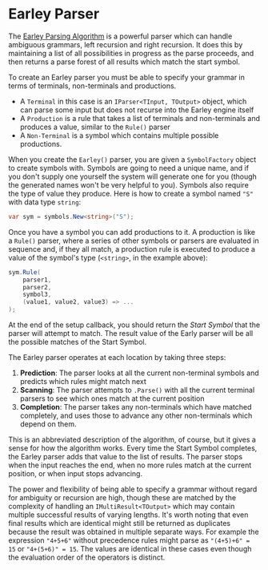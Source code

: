 # Earley Parser

The [Earley Parsing Algorithm](https://en.wikipedia.org/wiki/Earley_parser) is a powerful parser which can handle ambiguous grammars, left recursion and right recursion. It does this by maintaining a list of all possibilities in progress as the parse proceeds, and then returns a parse forest of all results which match the start symbol. 

To create an Earley parser you must be able to specify your grammar in terms of terminals, non-terminals and productions.
* A `Terminal` in this case is an `IParser<TInput, TOutput>` object, which can parse some input but does not recurse into the Earley engine itself
* A `Production` is a rule that takes a list of terminals and non-terminals and produces a value, similar to the `Rule()` parser
* A `Non-Terminal` is a symbol which contains multiple possible productions.

When you create the `Earley()` parser, you are given a `SymbolFactory` object to create symbols with. Symbols are going to need a unique name, and if you don't supply one yourself the system will generate one for you (though the generated names won't be very helpful to you). Symbols also require the type of value they produce. Here is how to create a symbol named `"S"` with data type `string`:

```csharp
var sym = symbols.New<string>("S");
```

Once you have a symbol you can add productions to it. A production is like a `Rule()` parser, where a series of other symbols or parsers are evaluated in sequence and, if they all match, a production rule is executed to produce a value of the symbol's type (`<string>`, in the example above):

```csharp
sym.Rule(
    parser1, 
    parser2, 
    symbol3, 
    (value1, value2, value3) => ...
);
```

At the end of the setup callback, you should return the *Start Symbol* that the parser will attempt to match. The result value of the Early parser will be all the possible matches of the Start Symbol.

The Earley parser operates at each location by taking three steps:

1. **Prediction**: The parser looks at all the current non-terminal symbols and predicts which rules might match next
2. **Scanning**: The parser attempts to `.Parse()` with all the current terminal parsers to see which ones match at the current position
3. **Completion**: The parser takes any non-terminals which have matched completely, and uses those to advance any other non-terminals which depend on them.

This is an abbreviated description of the algorithm, of course, but it gives a sense for how the algorithm works. Every time the Start Symbol completes, the Earley parser adds that value to the list of results. The parser stops when the input reaches the end, when no more rules match at the current position, or when input stops advancing.

The power and flexibility of being able to specify a grammar without regard for ambiguity or recursion are high, though these are matched by the complexity of handling an `IMultiResult<TOutput>` which may contain multiple successful results of varying lengths. It's worth noting that even final results which are identical might still be returned as duplicates because the result was obtained in multiple separate ways. For example the expression `"4+5+6"` without precedence rules might parse as `"(4+5)+6" = 15` or `"4+(5+6)" = 15`. The values are identical in these cases even though the evaluation order of the operators is distinct.
